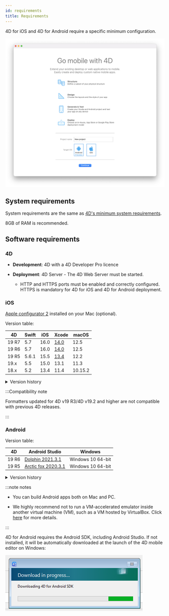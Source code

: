 ```yaml
---
id: requirements
title: Requirements
---
```


4D for iOS and 4D for Android require a specific minimum configuration.

![Welcome page](img/welcome-page.png)


## System requirements

System requirements are the same as [4D's minimum system requirements](https://us.4d.com/product-download/Feature-Release).

8GB of RAM is recommended.


## Software requirements

### 4D

- **Development**: 4D with a 4D Developer Pro licence

- **Deployment**: 4D Server - The 4D Web Server must be started.
	- HTTP and HTTPS ports must be enabled and correctly configured. HTTPS is mandatory for 4D for iOS and 4D for Android deployment.


### iOS

[Apple configurator 2](https://itunes.apple.com/us/app/apple-configurator-2/id1037126344) installed on your Mac (optional). 

Version table:

| 4D | Swift | iOS | Xcode | macOS |
|---|---|---|---|---|
| 19 R7 | 5.7   | 16.0 |[14.0](https://developer.apple.com/services-account/download?path=/Developer_Tools/Xcode_14/Xcode_14.xip) |  12.5|
| 19 R6 | 5.7   | 16.0 |[14.0](https://developer.apple.com/services-account/download?path=/Developer_Tools/Xcode_14/Xcode_14.xip) |  12.5|
| 19 R5 | 5.6.1 | 15.5 |[13.4](https://developer.apple.com/services-account/download?path=/Developer_Tools/Xcode_13.4/Xcode_13.4.xip)| 12.2|
| 19.x   | 5.5 | 15.0 | 13.1 | 11.3|
| 18.x  | 5.2 | 13.4|11.4|10.15.2|


<details><summary>Version history</summary>

| 4D | Swift | iOS | Xcode | macOS |
|---|---|---|---|---|
| 19 R4 | 5.6   | 15.4 | 13.3|  12.2 |
| 19 R3 | 5.5.2 | 15.2 | 13.2.1|  11.3 |
| 19 R2 | 5.5   | 15.0 | 13.1| 11.3 | 
| 19   | 5.5 | 15.0 | 13.1 | 11.3|  
| 18 R6 | 5.3.2 | 14.4 | 12.4 | 10.15.4 |
| 18 R5 & 18.3 | 5.3 | 14.2 | 12.2 | 10.15.4 |
| 18 R4  | 5.3 | 14.0| 12.0|10.15.4|
| 18 R3  | 5.2.4 | 13.5|11.5|10.15.2|
| 18.2  | 5.2 | 13.4|11.4|10.15.2|
| 18.1  | 5.1.3 | 13.3| 11.3.1 | 10.14.4 |
| 18 R2  | 5.1.3 | 13.3| 11.3.1 | 10.14.4 |
| 18  | 5.1 | 13.2| 11.2 | 10.14.4 |
| 17 R6  | 5.0 | 12.2 | 10.2.1 | 10.14.4 |
| 17 R5  | 4.2.1 | 12.2 | 10.2 | 10.14.3 |
| 17 R4  | 4.2.1 | 12 | 10.1 | 10.13.6 |
| 17 R3  | 4.2 | 12 | 10.0 | 10.13.6 |
| 17 R2 | 4.1.2| 11.4 | 9.4 | 10.13.2 |
| 17 R2 | 4.1| 11.3 | 9.3.1 | 10.13.2 |
</details>

:::Compatibility note

Formatters updated for 4D v19 R3/4D v19.2 and higher are not compatible with previous 4D releases.

:::

### Android

Version table:

| 4D | Android Studio| Windows |
|---|---|---|
| 19 R6 | [Dolphin 2021.3.1](https://developer.android.com/studio/archive) | Windows 10 64-bit|
| 19 R5 | [Arctic fox 2020.3.1](https://developer.android.com/studio/archive) | Windows 10 64-bit |


<details><summary>Version history</summary>

| 4D | Android Studio| Windows |
|---|---|---|---|
| 19 R4 | Arctic fox 2020.3.1 | Windows 10 64-bit|
| 19 R3 | Arctic fox 2020.3.1 | Windows 10 64-bit |
| 19 R2 | 4.1.2 | Windows 10 64-bit |
</details>


:::note notes

- You can build Android apps both on Mac and PC.

- We highly recommend not to run a VM-accelerated emulator inside another virtual machine (VM), such as a VM hosted by VirtualBox. Click [here](https://developer.android.com/studio/run/emulator-acceleration) for more details.

:::

4D for Android requires the Android SDK, including Android Studio. If not installed, it will be automatically downloaded at the launch of the 4D mobile editor on Windows:

![sdk](img/install-android.png)








